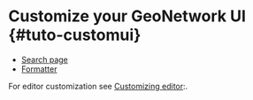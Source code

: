 # Customize your GeoNetwork UI {#tuto-customui}

-   [Search page](search/index.md)
-   [Formatter](view/index.md)

For editor customization see [Customizing editor](/customizing-application/editor-ui/creating-custom-editor.md):.
